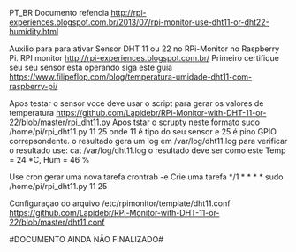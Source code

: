 PT_BR
Documento refencia http://rpi-experiences.blogspot.com.br/2013/07/rpi-monitor-use-dht11-or-dht22-humidity.html

Auxilio para para ativar Sensor DHT 11 ou 22 no RPi-Monitor no Raspberry Pi. RPI monitor http://rpi-experiences.blogspot.com.br/
Primeiro certifique seu seu sensor esta operando siga este guia https://www.filipeflop.com/blog/temperatura-umidade-dht11-com-raspberry-pi/

Apos testar o sensor voce deve usar o script  para gerar os valores de temperatura 
https://github.com/Lapidebr/RPi-Monitor-with-DHT-11-or-22/blob/master/rpi_dht11.py
Apos tstar o scrupty neste formato sudo /home/pi/rpi_dht11.py 11 25 
onde 11 é tipo do seu sensor e 25 é pino GPIO correpsondente. o resultado gera um log em /var/log/dht11.log
para verificar o resultado use: cat /var/log/dht11.log o resultado deve ser como este Temp = 24 *C, Hum = 46 %


Use cron  gerar uma nova tarefa
crontrab -e
Crie uma tarefa
*/1 * * * * sudo /home/pi/rpi_dht11.py 11 25


Configuraçao do arquivo /etc/rpimonitor/template/dht11.conf 
https://github.com/Lapidebr/RPi-Monitor-with-DHT-11-or-22/blob/master/dht11.conf



#DOCUMENTO AINDA NÃO FINALIZADO#
